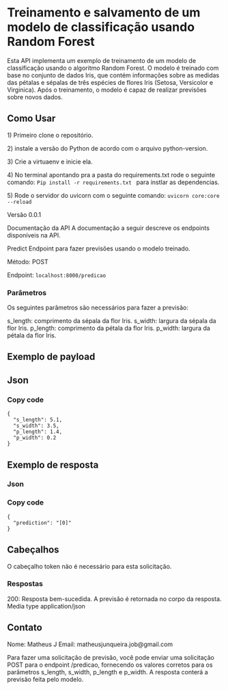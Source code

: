 
<h1>Treinamento e salvamento de um modelo de classificação usando Random Forest</h1>

Esta API implementa um exemplo de treinamento de um modelo de classificação usando o algoritmo Random Forest. O modelo é treinado com base no conjunto de dados Iris, que contém informações sobre as medidas das pétalas e sépalas de três espécies de flores Iris (Setosa, Versicolor e Virginica). Após o treinamento, o modelo é capaz de realizar previsões sobre novos dados.
<p>
 
<h2> Como Usar</h2>
<p>
1) Primeiro clone o repositório.
<p>
2) instale a versão do Python de acordo com o arquivo python-version.
<p>
3) Crie a virtuaenv e inicie ela.
<p>
4) No terminal apontando pra a pasta do requirements.txt rode o seguinte comando: <code>Pip install -r requirements.txt </code> para instlar as dependencias.
<p>
5) Rode o servidor do uvicorn com o seguinte comando: <code>uvicorn core:core --reload</code>

Versão
0.0.1

Documentação da API
A documentação a seguir descreve os endpoints disponíveis na API.

Predict
Endpoint para fazer previsões usando o modelo treinado.

Método: POST

Endpoint: ``localhost:8000/predicao``

<h3>Parâmetros</h3>
Os seguintes parâmetros são necessários para fazer a previsão:

s_length: comprimento da sépala da flor Iris.
s_width: largura da sépala da flor Iris.
p_length: comprimento da pétala da flor Iris.
p_width: largura da pétala da flor Iris.
## Exemplo de payload

<h2> Json</h2>
<h3>Copy code</h3>
<code>{
  "s_length": 5.1,
  "s_width": 3.5,
  "p_length": 1.4,
  "p_width": 0.2
}</code>

<p>
<h2>Exemplo de resposta</h2>
<h3>Json</h3>
<h3>Copy code</h3>
<code>{
  "prediction": "[0]"
}</code>
<p>
<h2>Cabeçalhos</h3>
O cabeçalho token não é necessário para esta solicitação.

<h3>Respostas</h3>
200: Resposta bem-sucedida.
A previsão é retornada no corpo da resposta.
Media type
application/json
<p>
<h2>Contato</h2>
Nome: Matheus J
Email: matheusjunqueira.job@gmail.com


Para fazer uma solicitação de previsão, você pode enviar uma solicitação POST para o endpoint /predicao, fornecendo os valores corretos para os parâmetros s_length, s_width, p_length e p_width. A resposta conterá a previsão feita pelo modelo.
 

